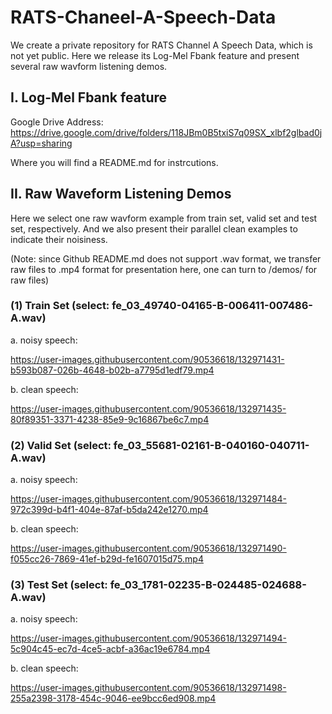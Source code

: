 # RATS-Chaneel-A-Speech-Data
We create a private repository for RATS Channel A Speech Data, which is not yet public. Here we release its Log-Mel Fbank feature and present several raw wavform listening demos.

## I. Log-Mel Fbank feature

Google Drive Address: <https://drive.google.com/drive/folders/118JBm0B5txiS7q09SX_xlbf2glbad0jA?usp=sharing>

Where you will find a README.md for instrcutions.

## II. Raw Waveform Listening Demos

Here we select one raw wavform example from train set, valid set and test set, respectively. And we also present their parallel clean examples to indicate their noisiness. 

(Note: since Github README.md does not support .wav format, we transfer raw files to .mp4 format for presentation here, one can turn to /demos/ for raw files)

### (1) Train Set (select: fe_03_49740-04165-B-006411-007486-A.wav)

a. noisy speech: 

https://user-images.githubusercontent.com/90536618/132971431-b593b087-026b-4648-b02b-a7795d1edf79.mp4

b. clean speech:

https://user-images.githubusercontent.com/90536618/132971435-80f89351-3371-4238-85e9-9c16867be6c7.mp4

### (2) Valid Set (select: fe_03_55681-02161-B-040160-040711-A.wav)

a. noisy speech: 

https://user-images.githubusercontent.com/90536618/132971484-972c399d-b4f1-404e-87af-b5da242e1270.mp4

b. clean speech:

https://user-images.githubusercontent.com/90536618/132971490-f055cc26-7869-41ef-b29d-fe1607015d75.mp4

### (3) Test Set (select: fe_03_1781-02235-B-024485-024688-A.wav)

a. noisy speech: 

https://user-images.githubusercontent.com/90536618/132971494-5c904c45-ec7d-4ce5-acbf-a36ac19e6784.mp4

b. clean speech:

https://user-images.githubusercontent.com/90536618/132971498-255a2398-3178-454c-9046-ee9bcc6ed908.mp4

